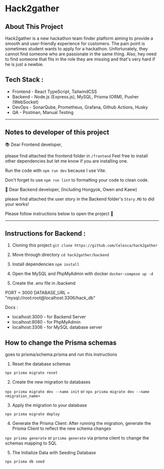 # Hack2gather

## About This Project 

Hack2gather is a new hackathon team finder platform aiming to provide a smooth and user-friendly experience for customers. 
The pain point is sometimes student wants to apply for a hackathon. Unfortunately, they cannot find someone who are passionate in the same thing. Also, hey need to find someone that fits in the role they are missing and that's very hard if he is just a newbie.

## Tech Stack : 

- Frontend - React TypeScript, TailwindCSS
- Backend - Node.js (Express.js), MySQL, Prisma (ORM), Pusher (WebSocket)
- DevOps - SonarQube, Prometheus, Grafana, Github Actions, Husky
- QA - Postman, Manual Testing


---

## Notes to developer of this project

📚 Dear Frontend developer,

please find attached the frontend folder in `/frontend` 
Feel free to install other dependencies but let me know if you are installing one.

Run the code with `npm run dev` because I use Vite.

Don't forget to use `npm run lint` to formatting your code to clean code.

📘 Dear Backend developer, (Including Hongyok, Owen and Kaew)

please find attached the user story in the Backend folder's `Story.MD` to did your works!

Please follow instructions below to open the project 🔖

---

## Instructions for Backend :

1. Cloning this project
`git clone https://github.com/Celesca/hack2gather`

2. Move through directory
`cd hack2gather/backend`

3. Install dependencies
`npm install`

4. Open the MySQL and PhpMyAdmin with docker
`docker-compose up -d`

5. Create the .env file in /backend

PORT = 3000
DATABASE_URL = "mysql://root:root@localhost:3306/hack_db"

Docs :

* localhost:3000 - for Backend Server
* localhost:8080 - for PhpMyAdmin
* localhost:3306 - for MySQL database server

## How to change the Prisma schemas

goes to prisma/schema.prisma and run this instructions

1. Reset the database schemas

`npx prisma migrate reset`

2. Create the new migration to databases

`npx prisma migrate dev --name init` or
`npx prisma migrate dev --name <migration_name>`

3. Apply the migration to your database 

`npx prisma migrate deploy`

4. Generate the Prisma Client: After running the migration, generate the Prisma Client to reflect the new schema changes

`npx prisma generate` or `prisma generate` via prisma client to change the schemas mapping to SQL

5. The Initialize Data with Seeding Database

`npx prisma db seed`

